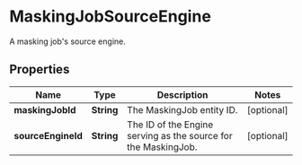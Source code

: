 

# MaskingJobSourceEngine

A masking job's source engine.

## Properties

| Name | Type | Description | Notes |
|------------ | ------------- | ------------- | -------------|
|**maskingJobId** | **String** | The MaskingJob entity ID. |  [optional] |
|**sourceEngineId** | **String** | The ID of the Engine serving as the source for the MaskingJob. |  [optional] |



